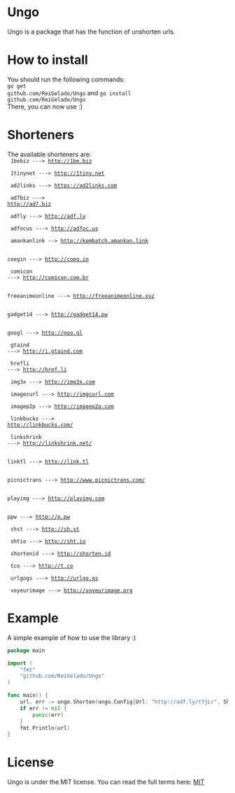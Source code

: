 # Ungo
Ungo is a package that has the function of unshorten urls.
# How to install
You should run the following commands:<br>
<code>go get github.com/ReiGelado/Ungo</code>
and
<code>go install github.com/ReiGelado/Ungo</code>
<br>There, you can now use :)
# Shorteners
The available shorteners are:<br>
<code> 1bebiz ---> http://1be.biz <p>
1tinynet ---> http://1tiny.net <p>
ad2links ---> https://ad2links.com <p>
ad7biz ---> http://ad7.biz <p>
adfly ---> http://adf.ly <p>
adfocus ---> http://adfoc.us <p>
amankanlink --> http://kombatch.amankan.link <p>
coegin ---> http://coeg.in <p>
comicon ---> http://comicon.com.br <p>
freeanimeonline ---> http://freeanimeonline.xyz <p>
gadget14 ---> http://gadget14.pw <p>
googl ---> http://goo.gl <p>
gtaind ---> http://i.gtaind.com <p>
hrefli ---> http://href.li <p>
img3x ---> http://img3x.com <p>
imagecurl ---> http://imgcurl.com <p>
imagep2p ---> http://imagep2p.com <p>
linkbucks ---> http://linkbucks.com/<p>
linkshrink ---> http://linkshrink.net/ <p>
linktl ---> http://link.tl <p>
picnictrans ---> http://www.picnictrans.com/ <p>
playimg ---> http://playimg.com <p>
ppw ---> http://p.pw <p>
shst ---> http://sh.st <p>
shtio ---> http://sht.io <p>
shortenid ---> http://shorten.id <p>
tco ---> http://t.co <p>
urlgogs ---> http://urlgo.gs <p>
voyeurimage ---> http://voyeurimage.org <p></code>

# Example
A simple example of how to use the library :)

```go
package main

import (
	"fmt"
	"github.com/ReiGelado/Ungo"
)

func main() {
	url, err := ungo.Shorten(ungo.Config{Url: "http://adf.ly/tYjLr", Shortener:"adfly"})
	if err != nil {
		panic(err)
	}
	fmt.Println(url)
}

```
# License
Ungo is under the MIT license.
You can read the full terms here: <a href = "https://github.com/ReiGelado/Ungo/blob/master/LICENSE">MIT</a>